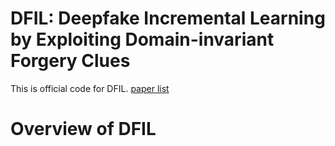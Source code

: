 # DFIL: Deepfake Incremental Learning by Exploiting Domain-invariant Forgery Clues
This is official code for DFIL.
[paper list](https://arxiv.org/pdf/2309.09526.pdf)

# Overview of DFIL


